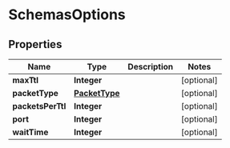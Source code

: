# SchemasOptions

## Properties
Name | Type | Description | Notes
------------ | ------------- | ------------- | -------------
**maxTtl** | **Integer** |  |  [optional]
**packetType** | [**PacketType**](PacketType.md) |  |  [optional]
**packetsPerTtl** | **Integer** |  |  [optional]
**port** | **Integer** |  |  [optional]
**waitTime** | **Integer** |  |  [optional]
